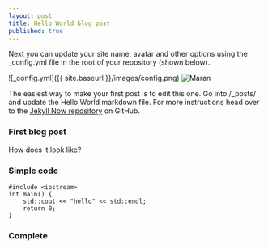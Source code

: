 ```yaml
---
layout: post
title: Hello World blog post
published: true
---
```


Next you can update your site name, avatar and other options using the _config.yml file in the root of your repository (shown below).

![_config.yml]({{ site.baseurl }}/images/config.png)
![Maran](https://avatars2.githubusercontent.com/u/6899297?v=3&u=36615950b90c870b5adb57439813c8204cd0306b&s=400 "Profile Picture")

The easiest way to make your first post is to edit this one. Go into /_posts/ and update the Hello World markdown file. For more instructions head over to the [Jekyll Now repository](https://github.com/barryclark/jekyll-now) on GitHub.

### First blog post

How does it look like?

### Simple code

	#include <iostream>
	int main() {
		std::cout << "hello" << std::endl;
    	return 0;
	}

### Complete.

